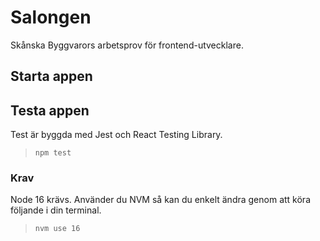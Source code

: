 # Salongen

Skånska Byggvarors arbetsprov för frontend-utvecklare.

## Starta appen

## Testa appen

Test är byggda med Jest och React Testing Library.

> `npm test`

### Krav

Node 16 krävs. Använder du NVM så kan du enkelt ändra genom att köra följande i din terminal.

> `nvm use 16`
